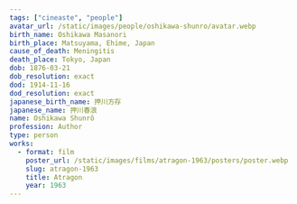 ```yaml
---
tags: ["cineaste", "people"]
avatar_url: /static/images/people/oshikawa-shunro/avatar.webp
birth_name: Oshikawa Masanori
birth_place: Matsuyama, Ehime, Japan
cause_of_death: Meningitis
death_place: Tokyo, Japan
dob: 1876-03-21
dob_resolution: exact
dod: 1914-11-16
dod_resolution: exact
japanese_birth_name: 押川方存
japanese_name: 押川春浪
name: Oshikawa Shunrô
profession: Author
type: person
works:
  - format: film
    poster_url: /static/images/films/atragon-1963/posters/poster.webp
    slug: atragon-1963
    title: Atragon
    year: 1963
---
```

